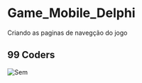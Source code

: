 # Game_Mobile_Delphi
Criando as paginas de navegção do jogo 
## 99 Coders


![Sem](https://user-images.githubusercontent.com/79285480/137420456-d35f0d1d-4b2d-48da-8702-22274ec2b9d1.png)
